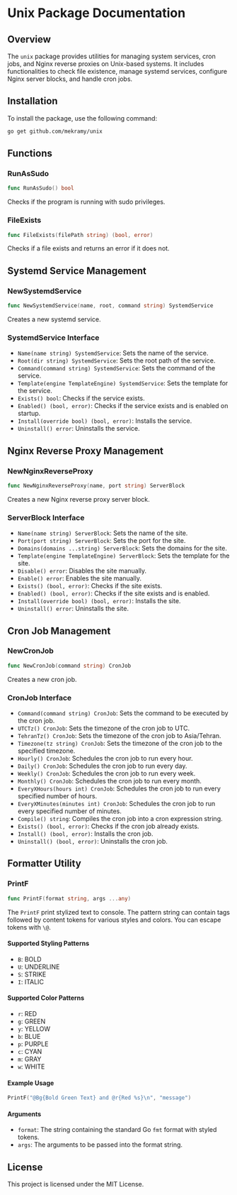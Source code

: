 # Unix Package Documentation

## Overview

The `unix` package provides utilities for managing system services, cron jobs, and Nginx reverse proxies on Unix-based systems. It includes functionalities to check file existence, manage systemd services, configure Nginx server blocks, and handle cron jobs.

## Installation

To install the package, use the following command:

```sh
go get github.com/mekramy/unix
```

## Functions

### RunAsSudo

```go
func RunAsSudo() bool
```

Checks if the program is running with sudo privileges.

### FileExists

```go
func FileExists(filePath string) (bool, error)
```

Checks if a file exists and returns an error if it does not.

## Systemd Service Management

### NewSystemdService

```go
func NewSystemdService(name, root, command string) SystemdService
```

Creates a new systemd service.

### SystemdService Interface

- `Name(name string) SystemdService`: Sets the name of the service.
- `Root(dir string) SystemdService`: Sets the root path of the service.
- `Command(command string) SystemdService`: Sets the command of the service.
- `Template(engine TemplateEngine) SystemdService`: Sets the template for the service.
- `Exists() bool`: Checks if the service exists.
- `Enabled() (bool, error)`: Checks if the service exists and is enabled on startup.
- `Install(override bool) (bool, error)`: Installs the service.
- `Uninstall() error`: Uninstalls the service.

## Nginx Reverse Proxy Management

### NewNginxReverseProxy

```go
func NewNginxReverseProxy(name, port string) ServerBlock
```

Creates a new Nginx reverse proxy server block.

### ServerBlock Interface

- `Name(name string) ServerBlock`: Sets the name of the site.
- `Port(port string) ServerBlock`: Sets the port for the site.
- `Domains(domains ...string) ServerBlock`: Sets the domains for the site.
- `Template(engine TemplateEngine) ServerBlock`: Sets the template for the site.
- `Disable() error`: Disables the site manually.
- `Enable() error`: Enables the site manually.
- `Exists() (bool, error)`: Checks if the site exists.
- `Enabled() (bool, error)`: Checks if the site exists and is enabled.
- `Install(override bool) (bool, error)`: Installs the site.
- `Uninstall() error`: Uninstalls the site.

## Cron Job Management

### NewCronJob

```go
func NewCronJob(command string) CronJob
```

Creates a new cron job.

### CronJob Interface

- `Command(command string) CronJob`: Sets the command to be executed by the cron job.
- `UTCTz() CronJob`: Sets the timezone of the cron job to UTC.
- `TehranTz() CronJob`: Sets the timezone of the cron job to Asia/Tehran.
- `Timezone(tz string) CronJob`: Sets the timezone of the cron job to the specified timezone.
- `Hourly() CronJob`: Schedules the cron job to run every hour.
- `Daily() CronJob`: Schedules the cron job to run every day.
- `Weekly() CronJob`: Schedules the cron job to run every week.
- `Monthly() CronJob`: Schedules the cron job to run every month.
- `EveryXHours(hours int) CronJob`: Schedules the cron job to run every specified number of hours.
- `EveryXMinutes(minutes int) CronJob`: Schedules the cron job to run every specified number of minutes.
- `Compile() string`: Compiles the cron job into a cron expression string.
- `Exists() (bool, error)`: Checks if the cron job already exists.
- `Install() (bool, error)`: Installs the cron job.
- `Uninstall() (bool, error)`: Uninstalls the cron job.

## Formatter Utility

### PrintF

```go
func PrintF(format string, args ...any)
```

The `PrintF` print stylized text to console. The pattern string can contain tags followed by content tokens for various styles and colors. You can escape tokens with `\@`.

#### Supported Styling Patterns

- `B`: BOLD
- `U`: UNDERLINE
- `S`: STRIKE
- `I`: ITALIC

#### Supported Color Patterns

- `r`: RED
- `g`: GREEN
- `y`: YELLOW
- `b`: BLUE
- `p`: PURPLE
- `c`: CYAN
- `m`: GRAY
- `w`: WHITE

#### Example Usage

```go
PrintF("@Bg{Bold Green Text} and @r{Red %s}\n", "message")
```

#### Arguments

- `format`: The string containing the standard Go `fmt` format with styled tokens.
- `args`: The arguments to be passed into the format string.

## License

This project is licensed under the MIT License.
